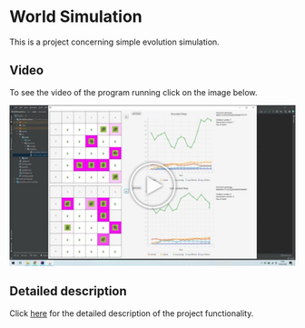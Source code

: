 # World Simulation
This is a project concerning simple evolution simulation.

## Video
To see the video of the program running click on the image below.

<a href="https://www.youtube.com/watch?v=iKNuPd04b9k" target="_blank" rel="noopener noreferrer">
         <img alt="Evolution Simulator video" src="https://github.com/piotmag769/WorldSimulation/blob/main/World_button.jpg" width=600>
</a>

## Detailed description

Click [here](https://github.com/apohllo/obiektowe-lab/blob/master/proj1/Readme.md) for the detailed description of the project functionality.
